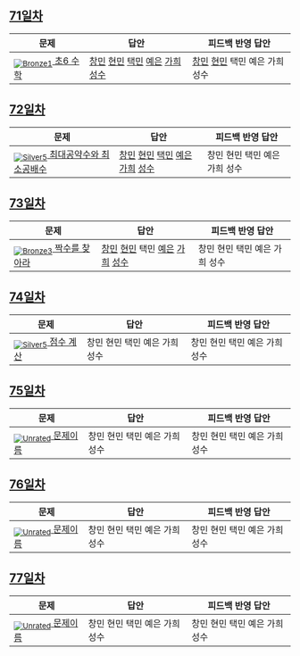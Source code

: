 [Unrated]: https://user-images.githubusercontent.com/33937365/126247607-85783912-c11a-4d50-ac36-8cc7dcb75cd2.png
[Bronze5]: https://user-images.githubusercontent.com/33937365/126247611-e362d727-17a4-4737-a232-5827e185ab7c.png
[Bronze4]: https://user-images.githubusercontent.com/33937365/126247612-89cbc675-e1d4-43a2-950b-1cb014dca697.png
[Bronze3]: https://user-images.githubusercontent.com/33937365/126247613-b8408610-7bc4-40f8-804f-a30a45ddbb68.png
[Bronze2]: https://user-images.githubusercontent.com/33937365/126247614-d85dc6ff-a520-4c00-82bd-eb593b156bd8.png
[Bronze1]: https://user-images.githubusercontent.com/33937365/126247616-04b2ab30-9891-4b7b-8cb4-38e99b97e834.png
[Silver5]: https://user-images.githubusercontent.com/33937365/126247618-38c5c905-672b-4d75-808e-8a7d45ea577d.png
[Silver4]: https://user-images.githubusercontent.com/33937365/126247620-ba2d1b96-b0aa-4b88-80c5-71569c69bbc3.png
[Silver3]: https://user-images.githubusercontent.com/33937365/126247621-1b55b7f4-3a79-4348-8a63-f00c1813853e.png
[Silver2]: https://user-images.githubusercontent.com/33937365/126247622-a83b30a9-6618-4593-b775-6f6730afd3f6.png
[Silver1]: https://user-images.githubusercontent.com/33937365/126247625-8d82f8ab-6f95-4ef8-a243-be31f548596e.png

## [71일차](Day71)

| 문제                 | 답안 | 피드백 반영 답안 |
| -------------------- | ---- | ---------------- |
| [<sub>![Bronze1]</sub> 초6 수학](https://www.acmicpc.net/problem/2702) | [창민](Day71/kcm_2702.java) [현민](Day71/shm_2702.java) [택민](Day71/jtm_2702.java) [예은](Day71/lye_2702.py) [가희](Day71/kkh_2702.java) [성수](Day71/ass_2702.java) | [창민](Day71/kcm_2702.java) [현민](Day71/shm_2702.java) 택민 예은 가희 성수             |

## [72일차](Day72)

| 문제                 | 답안 | 피드백 반영 답안 |
| -------------------- | ---- | ---------------- |
| [<sub>![Silver5]</sub> 최대공약수와 최소공배수](https://www.acmicpc.net/problem/2609) | [창민](Day72/kcm_2609.java) [현민](Day72/shm_2609.java) [택민](Day72/jtm_2609.java) [예은](Day72/lye_2609.py) [가희](Day72/kkh_2609.java) [성수](Day72/ass_2609.java) | 창민 현민 택민 예은 가희 성수             |

## [73일차](Day73)

| 문제                 | 답안 | 피드백 반영 답안 |
| -------------------- | ---- | ---------------- |
| [<sub>![Bronze3]</sub> 짝수를 찾아라](https://www.acmicpc.net/problem/3058) | [창민](Day73/kcm_3058.java) [현민](Day73/shm_3058.java) 택민 [예은](Day73/lye_3058.py) [가희](Day73/kkh_3058.java) [성수](Day73/ass_3058.java) | 창민 현민 택민 예은 가희 성수             |

## [74일차](Day74)

| 문제                 | 답안 | 피드백 반영 답안 |
| -------------------- | ---- | ---------------- |
| [<sub>![Silver5]</sub> 점수 계산](https://www.acmicpc.net/problem/2822) | 창민 현민 택민 예은 가희 성수 | 창민 현민 택민 예은 가희 성수             |

## [75일차](Day75)

| 문제                 | 답안 | 피드백 반영 답안 |
| -------------------- | ---- | ---------------- |
| [<sub>![Unrated]</sub> 문제이름](문제링크) | 창민 현민 택민 예은 가희 성수 | 창민 현민 택민 예은 가희 성수             |

## [76일차](Day76)

| 문제                 | 답안 | 피드백 반영 답안 |
| -------------------- | ---- | ---------------- |
| [<sub>![Unrated]</sub> 문제이름](문제링크) | 창민 현민 택민 예은 가희 성수 | 창민 현민 택민 예은 가희 성수             |

## [77일차](Day77)

| 문제                 | 답안 | 피드백 반영 답안 |
| -------------------- | ---- | ---------------- |
| [<sub>![Unrated]</sub> 문제이름](문제링크) | 창민 현민 택민 예은 가희 성수 | 창민 현민 택민 예은 가희 성수             |
